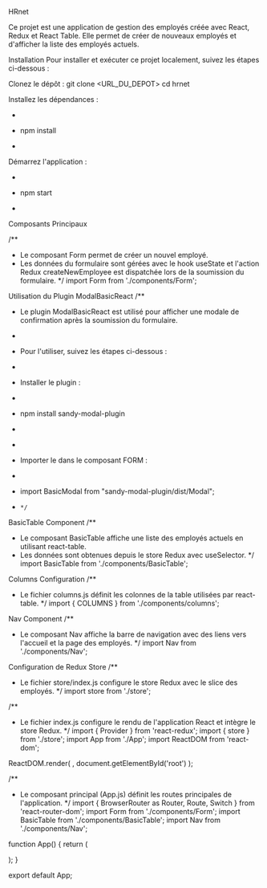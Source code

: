 HRnet

Ce projet est une application de gestion des employés créée avec React, Redux et React Table. Elle permet de créer de nouveaux employés et d'afficher la liste des employés actuels.

Installation
Pour installer et exécuter ce projet localement, suivez les étapes ci-dessous :

Clonez le dépôt :
git clone <URL_DU_DEPOT>
cd hrnet

Installez les dépendances :

- ```sh

  ```

- npm install
- ```

  ```

Démarrez l'application :

- ```sh

  ```

- npm start
- ```

  ```

Composants Principaux

/\*\*

- Le composant Form permet de créer un nouvel employé.
- Les données du formulaire sont gérées avec le hook useState et l'action Redux createNewEmployee est dispatchée lors de la soumission du formulaire.
  \*/
  import Form from './components/Form';

Utilisation du Plugin ModalBasicReact
/\*\*

- Le plugin ModalBasicReact est utilisé pour afficher une modale de confirmation après la soumission du formulaire.
-
- Pour l'utiliser, suivez les étapes ci-dessous :
-
- Installer le plugin :
- ```sh

  ```

- npm install sandy-modal-plugin
- ```

  ```

-
- Importer le dans le composant FORM :
- ```js

  ```

- import BasicModal from "sandy-modal-plugin/dist/Modal";
- ```
  */
  ```

BasicTable Component
/\*\*

- Le composant BasicTable affiche une liste des employés actuels en utilisant react-table.
- Les données sont obtenues depuis le store Redux avec useSelector.
  \*/
  import BasicTable from './components/BasicTable';

Columns Configuration
/\*\*

- Le fichier columns.js définit les colonnes de la table utilisées par react-table.
  \*/
  import { COLUMNS } from './components/columns';

Nav Component
/\*\*

- Le composant Nav affiche la barre de navigation avec des liens vers l'accueil et la page des employés.
  \*/
  import Nav from './components/Nav';

Configuration de Redux
Store
/\*\*

- Le fichier store/index.js configure le store Redux avec le slice des employés.
  \*/
  import store from './store';

/\*\*

- Le fichier index.js configure le rendu de l'application React et intègre le store Redux.
  \*/
  import { Provider } from 'react-redux';
  import { store } from './store';
  import App from './App';
  import ReactDOM from 'react-dom';

ReactDOM.render(
<Provider store={store}>
<App />
</Provider>,
document.getElementById('root')
);

/\*\*

- Le composant principal (App.js) définit les routes principales de l'application.
  \*/
  import { BrowserRouter as Router, Route, Switch } from 'react-router-dom';
  import Form from './components/Form';
  import BasicTable from './components/BasicTable';
  import Nav from './components/Nav';

function App() {
return (
<Router>

<Nav />
<Switch>
<Route path="/" exact component={Form} />
<Route path="/employees" component={BasicTable} />
</Switch>
</Router>
);
}

export default App;
